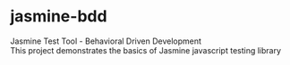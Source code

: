# jasmine-bdd
Jasmine Test Tool - Behavioral Driven Development <br/>
This project demonstrates the basics of Jasmine javascript testing library
